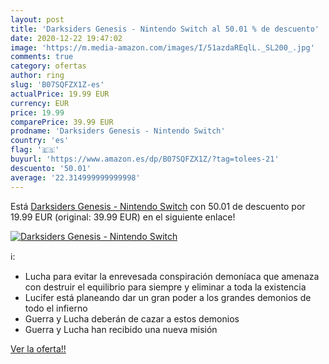 ```yaml
---
layout: post
title: 'Darksiders Genesis - Nintendo Switch al 50.01 % de descuento'
date: 2020-12-22 19:47:02
image: 'https://m.media-amazon.com/images/I/51azdaREqlL._SL200_.jpg'
comments: true
category: ofertas
author: ring
slug: 'B07SQFZX1Z-es'
actualPrice: 19.99 EUR
currency: EUR
price: 19.99
comparePrice: 39.99 EUR
prodname: 'Darksiders Genesis - Nintendo Switch'
country: 'es'
flag: '🇪🇸'
buyurl: 'https://www.amazon.es/dp/B07SQFZX1Z/?tag=tolees-21'
descuento: '50.01'
average: '22.314999999999998'
---
```


Está [Darksiders Genesis - Nintendo Switch](https://www.amazon.es/dp/B07SQFZX1Z/?tag=tolees-21) con 50.01 de descuento por 19.99 EUR (original: 39.99 EUR) en el siguiente enlace!

[![Darksiders Genesis - Nintendo Switch](https://m.media-amazon.com/images/I/51azdaREqlL._SL200_.jpg)](https://www.amazon.es/dp/B07SQFZX1Z/?tag=tolees-21)

ℹ️:

- Lucha para evitar la enrevesada conspiración demoníaca que amenaza con destruir el equilibrio para siempre y eliminar a toda la existencia
- Lucifer está planeando dar un gran poder a los grandes demonios de todo el infierno
- Guerra y Lucha deberán de cazar a estos demonios
- Guerra y Lucha han recibido una nueva misión

[Ver la oferta!!](https://www.amazon.es/dp/B07SQFZX1Z/?tag=tolees-21)
